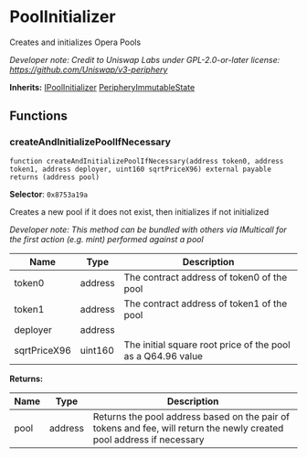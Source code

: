 

# PoolInitializer


Creates and initializes Opera Pools



*Developer note: Credit to Uniswap Labs under GPL-2.0-or-later license:
https://github.com/Uniswap/v3-periphery*

**Inherits:** [IPoolInitializer](../interfaces/IPoolInitializer.md) [PeripheryImmutableState](PeripheryImmutableState.md)

## Functions
### createAndInitializePoolIfNecessary

```solidity
function createAndInitializePoolIfNecessary(address token0, address token1, address deployer, uint160 sqrtPriceX96) external payable returns (address pool)
```
**Selector**: `0x8753a19a`

Creates a new pool if it does not exist, then initializes if not initialized

*Developer note: This method can be bundled with others via IMulticall for the first action (e.g. mint) performed against a pool*

| Name | Type | Description |
| ---- | ---- | ----------- |
| token0 | address | The contract address of token0 of the pool |
| token1 | address | The contract address of token1 of the pool |
| deployer | address |  |
| sqrtPriceX96 | uint160 | The initial square root price of the pool as a Q64.96 value |

**Returns:**

| Name | Type | Description |
| ---- | ---- | ----------- |
| pool | address | Returns the pool address based on the pair of tokens and fee, will return the newly created pool address if necessary |

